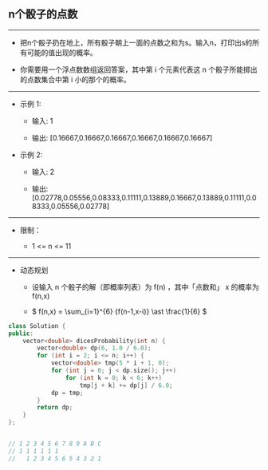 ## n个骰子的点数

--------------------

- 把n个骰子扔在地上，所有骰子朝上一面的点数之和为s。输入n，打印出s的所有可能的值出现的概率。

- 你需要用一个浮点数数组返回答案，其中第 i 个元素代表这 n 个骰子所能掷出的点数集合中第 i 小的那个的概率。

--------------------

- 示例 1:

    - 输入: 1

    - 输出: [0.16667,0.16667,0.16667,0.16667,0.16667,0.16667]

- 示例 2:

    - 输入: 2

    - 输出: [0.02778,0.05556,0.08333,0.11111,0.13889,0.16667,0.13889,0.11111,0.08333,0.05556,0.02778]

--------------------

- 限制：

    - 1 <= n <= 11

--------------------

- 动态规划

    - 设输入 n 个骰子的解（即概率列表）为 f(n) ，其中「点数和」 x 的概率为 f(n,x)

    - $ f(n,x) = \sum_{i=1}^{6} {f(n-1,x-i)} \ast \frac{1}{6} $

```cpp
class Solution {
public:
    vector<double> dicesProbability(int n) {
        vector<double> dp(6, 1.0 / 6.0);
        for (int i = 2; i <= n; i++) {
            vector<double> tmp(5 * i + 1, 0);
            for (int j = 0; j < dp.size(); j++)
                for (int k = 0; k < 6; k++)
                    tmp[j + k] += dp[j] / 6.0;
            dp = tmp;
        }
        return dp;
    }
};


// 1 2 3 4 5 6 7 8 9 A B C
// 1 1 1 1 1 1
//   1 2 3 4 5 6 5 4 3 2 1
```
